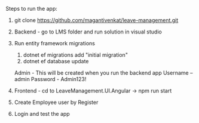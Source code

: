 Steps to run the app: 

1. git clone https://github.com/magantivenkat/leave-management.git
2. Backend - go to LMS folder and run solution in visual studio
3. Run entity framework migrations
   
     1. dotnet ef migrations add "initial migration" 
     2. dotnet ef database update

     Admin - This will be created when you run the backend app
     Username – admin 
     Password - Admin123!
   
5. Frontend - cd to LeaveManagement.UI.Angular -> npm run start
6. Create Employee user by Register
7. Login and test the app


